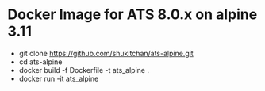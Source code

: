 Docker Image for ATS 8.0.x on alpine 3.11
====
 - git clone https://github.com/shukitchan/ats-alpine.git
 - cd ats-alpine
 - docker build -f Dockerfile -t ats_alpine .
 - docker run -it ats_alpine
